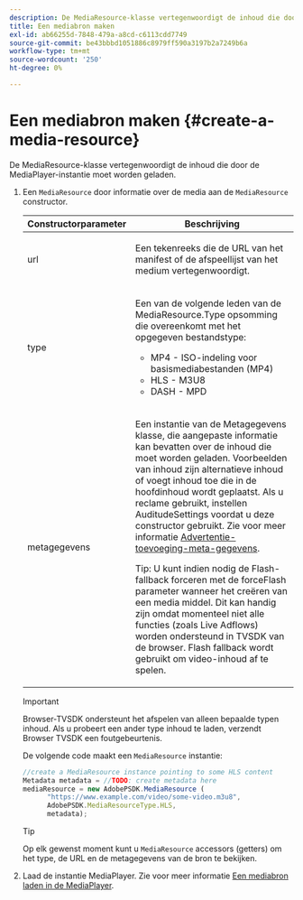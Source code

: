 ```yaml
---
description: De MediaResource-klasse vertegenwoordigt de inhoud die door de MediaPlayer-instantie moet worden geladen.
title: Een mediabron maken
exl-id: ab66255d-7848-479a-a8cd-c6113cdd7749
source-git-commit: be43bbbd1051886c8979ff590a3197b2a7249b6a
workflow-type: tm+mt
source-wordcount: '250'
ht-degree: 0%

---
```


# Een mediabron maken {#create-a-media-resource}

De MediaResource-klasse vertegenwoordigt de inhoud die door de MediaPlayer-instantie moet worden geladen.

1. Een `MediaResource` door informatie over de media aan de `MediaResource` constructor.

   <table id="table_DD0D5D9129D54F73881399B9B4FF546A"> 
    <thead> 
    <tr> 
    <th colname="col1" class="entry"> Constructorparameter </th> 
    <th colname="col2" class="entry"> Beschrijving </th> 
    </tr> 
    </thead>
    <tbody> 
    <tr> 
    <td colname="col1"> <p>url </p> </td> 
    <td colname="col2"> <p>Een tekenreeks die de URL van het manifest of de afspeellijst van het medium vertegenwoordigt. </p> </td> 
    </tr> 
    <tr> 
    <td colname="col1"> <p>type </p> </td> 
    <td colname="col2"> <p>Een van de volgende leden van de <span class="codeph"> MediaResource.Type </span> opsomming die overeenkomt met het opgegeven bestandstype: </p> <p> 
    <ul id="ul_E9689FA06DC94BF4848F16E1F2F01A59"> 
    <li id="li_83A14B96CDC648C6AF6F5FA745343E1F"> <span class="codeph"> MP4 </span> - ISO-indeling voor basismediabestanden (MP4) </li> 
    <li id="li_FCD355151515412D9A78C3815DD09129"> <span class="codeph"> HLS </span> - M3U8 </li> 
    <li id="li_9D3D306D49264830AC6EFB1F49524A3B"> <span class="codeph"> DASH </span> - MPD </li> 
    </ul> </p> <p></p> </td> 
    </tr> 
    <tr> 
    <td colname="col1"> <p>metagegevens </p> </td> 
    <td colname="col2"> <p>Een instantie van de <span class="codeph"> Metagegevens </span> klasse, die aangepaste informatie kan bevatten over de inhoud die moet worden geladen. Voorbeelden van inhoud zijn alternatieve inhoud of voegt inhoud toe die in de hoofdinhoud wordt geplaatst. Als u reclame gebruikt, instellen <span class="codeph"> AuditudeSettings </span> voordat u deze constructor gebruikt. Zie voor meer informatie <a href="../../ad-insertion/ad-insertion-metadata/c-psdk-browser-tvsdk-2.4-ad-insertion-metadata.md">Advertentie-toevoeging-meta-gegevens</a>. </p> <p>Tip: U kunt indien nodig de Flash-fallback forceren met de <span class="codeph"> forceFlash </span> parameter wanneer het creëren van een media middel. Dit kan handig zijn omdat momenteel niet alle functies (zoals Live Adflows) worden ondersteund in TVSDK van de browser. Flash fallback wordt gebruikt om video-inhoud af te spelen. </p> </td> 
    </tr> 
    </tbody> 
   </table>

   >[!IMPORTANT]
   >
   >Browser-TVSDK ondersteunt het afspelen van alleen bepaalde typen inhoud. Als u probeert een ander type inhoud te laden, verzendt Browser TVSDK een foutgebeurtenis.

   De volgende code maakt een `MediaResource` instantie:

   ```js
   //create a MediaResource instance pointing to some HLS content 
   Metadata metadata = //TODO: create metadata here 
   mediaResource = new AdobePSDK.MediaResource ( 
         "https://www.example.com/video/some-video.m3u8", 
         AdobePSDK.MediaResourceType.HLS,  
         metadata);
   ```

   >[!TIP]
   >
   >Op elk gewenst moment kunt u `MediaResource` accessors (getters) om het type, de URL en de metagegevens van de bron te bekijken.

1. Laad de instantie MediaPlayer. Zie voor meer informatie [Een mediabron laden in de MediaPlayer](../../content-playback-options-browser-tvsdk/mediaplayer-initialize-for-video/t-psdk-browser-tvsdk-2.4-media-resource-load.md).
